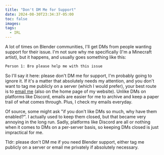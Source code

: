 ```yaml
---
title: "Don't DM Me for Support"
date: 2024-08-30T23:34:37-05:00
toc: false
images:
tags:
  - IRL
---
```


A lot of times on Blender communities, I'll get DMs from people wanting support
for their issue. I'm not sure why me specifically (I'm a Minecraft artist),
but it happens, and usually goes something like this:

```txt
Person 1: Bro please help me with this issue
```

So I'll say it here: please don't DM me for support,
I'm probably going to ignore it. If it's a matter that absolutely needs my attention,
and you don't want to tag me publicly on a server (which I would prefer),
your best route is to [email me](mailto:contact@standingpad.org) (also on the
home page of my website). Unlike DMs on platforms like Discord, emails are easier
for me to archive and keep a paper trail of what comes through. Plus, I check my
emails everyday.

Of source, some might ask "if you don't like DMs so much, why have them enabled?".
I actually used to keep them closed, but that became very annoying in the long run.
Sadly, platforms like Discord are all or nothing when it comes to DMs on a per-server
basis, so keeping DMs closed is just impractical for me.

Tldr: please don't DM me if you need Blender support, either tag me publicly on a
server or email me privately if absolutely necessary.
